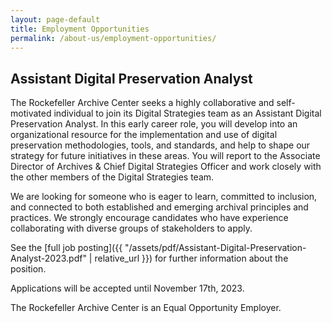 ```yaml
---
layout: page-default
title: Employment Opportunities
permalink: /about-us/employment-opportunities/
---
```


## Assistant Digital Preservation Analyst

The Rockefeller Archive Center seeks a highly collaborative and self-motivated individual to join its Digital Strategies team as an Assistant Digital Preservation Analyst. In this early career role, you will develop into an organizational resource for the implementation and use of digital preservation methodologies, tools, and standards, and help to shape our strategy for future initiatives in these areas. You will report to the Associate Director of Archives & Chief Digital Strategies Officer and work closely with the other members of the Digital Strategies team. 

We are looking for someone who is eager to learn, committed to inclusion, and connected to both established and emerging archival principles and practices. We strongly encourage candidates who have experience collaborating with diverse groups of stakeholders to apply.

See the [full job posting]({{ "/assets/pdf/Assistant-Digital-Preservation-Analyst-2023.pdf" | relative_url }}) for further information about the position.

Applications will be accepted until November 17th, 2023.



The Rockefeller Archive Center is an Equal Opportunity Employer.
